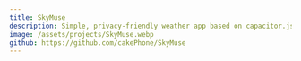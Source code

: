 ```yaml
---
title: SkyMuse
description: Simple, privacy-friendly weather app based on capacitor.js
image: /assets/projects/SkyMuse.webp
github: https://github.com/cakePhone/SkyMuse
---
```

